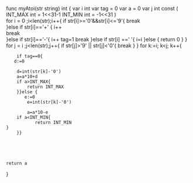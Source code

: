 func myAtoi(str string) int {
    var i int
    var tag = 0
    var a = 0
    var j int
    const (
        INT_MAX int = 1<<31-1
        INT_MIN int = -1<<31 
        )  
    for i = 0 ;i<len(str);i++{
        if str[i]>='0'&&str[i]<='9'{
          break  
        }else if str[i]=='+' {
            i++    
            break    
        }else if str[i]=='-'{
            i++
           tag=1
            break
        }else if str[i] ==' '{
          i=i
        }else {
            return 0
        }
    }
    for j = i ;j<len(str);j++{
        if str[j]>'9' || str[j]<'0'{
            break
        }
    }
    for k:=i; k<j; k++{
      
       
        if tag==0{
       d:=0  
       
        d=int(str[k]-'0')
        a=a*10+d
        if a>INT_MAX{
            return INT_MAX
        }}else {
           e:=0
            e=int(str[k]-'0')
 
            a=a*10-e
        if a<INT_MIN{
               return INT_MIN
    }
        }}
              

        
    
    
    return a
}
